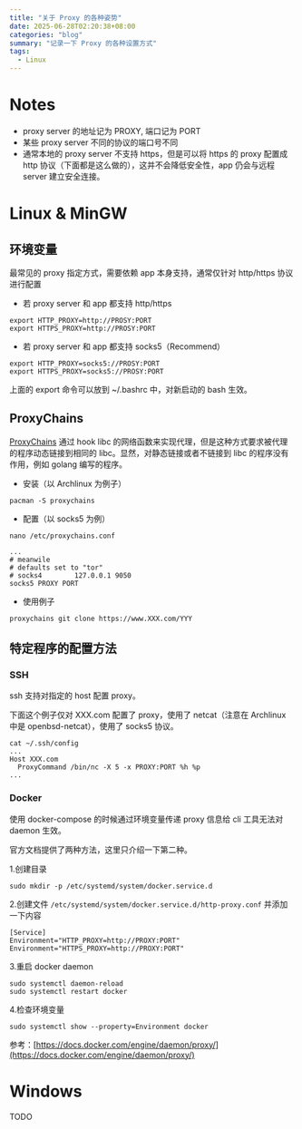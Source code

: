 ```yaml
---
title: "关于 Proxy 的各种姿势"
date: 2025-06-28T02:20:38+08:00
categories: "blog"
summary: "记录一下 Proxy 的各种设置方式"
tags:
  - Linux
---
```



# Notes

* proxy server 的地址记为 PROXY, 端口记为 PORT
* 某些 proxy server 不同的协议的端口号不同
* 通常本地的 proxy server 不支持 https，但是可以将 https 的 proxy 配置成 http 协议（下面都是这么做的），这并不会降低安全性，app 仍会与远程 server 建立安全连接。

# Linux & MinGW

## 环境变量

最常见的 proxy 指定方式，需要依赖 app 本身支持，通常仅针对 http/https 协议进行配置

* 若 proxy server 和 app 都支持 http/https
```
export HTTP_PROXY=http://PROSY:PORT
export HTTPS_PROXY=http://PROSY:PORT
```

* 若 proxy server 和 app 都支持 socks5（Recommend）
```
export HTTP_PROXY=socks5://PROSY:PORT
export HTTPS_PROXY=socks5://PROSY:PORT
```

上面的 export 命令可以放到 ~/.bashrc 中，对新启动的 bash 生效。

## ProxyChains

[ProxyChains](!https://github.com/haad/proxychains) 通过 hook libc 的网络函数来实现代理，但是这种方式要求被代理的程序动态链接到相同的 libc。显然，对静态链接或者不链接到 libc 的程序没有作用，例如 golang 编写的程序。

* 安装（以 Archlinux 为例子）

```
pacman -S proxychains
```

* 配置（以 socks5 为例）

```
nano /etc/proxychains.conf

...
# meanwile
# defaults set to "tor"
# socks4        127.0.0.1 9050
socks5 PROXY PORT
```

* 使用例子

```
proxychains git clone https://www.XXX.com/YYY
```

## 特定程序的配置方法

### SSH

ssh 支持对指定的 host 配置 proxy。

下面这个例子仅对 XXX.com 配置了 proxy，使用了 netcat（注意在 Archlinux 中是 openbsd-netcat），使用了 socks5 协议。

```
cat ~/.ssh/config
...
Host XXX.com
  ProxyCommand /bin/nc -X 5 -x PROXY:PORT %h %p
...
```

### Docker

使用 docker-compose 的时候通过环境变量传递 proxy 信息给 cli 工具无法对 daemon 生效。

官方文档提供了两种方法，这里只介绍一下第二种。

1.创建目录

```
sudo mkdir -p /etc/systemd/system/docker.service.d
```

2.创建文件 ```/etc/systemd/system/docker.service.d/http-proxy.conf``` 并添加一下内容

```
[Service]
Environment="HTTP_PROXY=http://PROXY:PORT"
Environment="HTTPS_PROXY=http://PROXY:PORT"
```

3.重启 docker daemon

```
sudo systemctl daemon-reload
sudo systemctl restart docker
```

4.检查环境变量

```
sudo systemctl show --property=Environment docker
```


参考：[https://docs.docker.com/engine/daemon/proxy/](https://docs.docker.com/engine/daemon/proxy/)


# Windows
TODO
